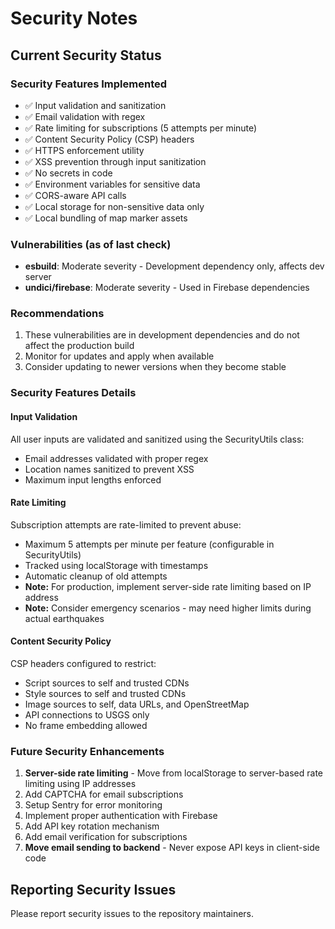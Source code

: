 # Security Notes

## Current Security Status

### Security Features Implemented
- ✅ Input validation and sanitization
- ✅ Email validation with regex
- ✅ Rate limiting for subscriptions (5 attempts per minute)
- ✅ Content Security Policy (CSP) headers
- ✅ HTTPS enforcement utility
- ✅ XSS prevention through input sanitization
- ✅ No secrets in code
- ✅ Environment variables for sensitive data
- ✅ CORS-aware API calls
- ✅ Local storage for non-sensitive data only
- ✅ Local bundling of map marker assets

### Vulnerabilities (as of last check)
- **esbuild**: Moderate severity - Development dependency only, affects dev server
- **undici/firebase**: Moderate severity - Used in Firebase dependencies

### Recommendations
1. These vulnerabilities are in development dependencies and do not affect the production build
2. Monitor for updates and apply when available
3. Consider updating to newer versions when they become stable

### Security Features Details

#### Input Validation
All user inputs are validated and sanitized using the SecurityUtils class:
- Email addresses validated with proper regex
- Location names sanitized to prevent XSS
- Maximum input lengths enforced

#### Rate Limiting
Subscription attempts are rate-limited to prevent abuse:
- Maximum 5 attempts per minute per feature (configurable in SecurityUtils)
- Tracked using localStorage with timestamps
- Automatic cleanup of old attempts
- **Note:** For production, implement server-side rate limiting based on IP address
- **Note:** Consider emergency scenarios - may need higher limits during actual earthquakes

#### Content Security Policy
CSP headers configured to restrict:
- Script sources to self and trusted CDNs
- Style sources to self and trusted CDNs
- Image sources to self, data URLs, and OpenStreetMap
- API connections to USGS only
- No frame embedding allowed

### Future Security Enhancements
1. **Server-side rate limiting** - Move from localStorage to server-based rate limiting using IP addresses
2. Add CAPTCHA for email subscriptions
3. Setup Sentry for error monitoring
4. Implement proper authentication with Firebase
5. Add API key rotation mechanism
6. Add email verification for subscriptions
7. **Move email sending to backend** - Never expose API keys in client-side code

## Reporting Security Issues
Please report security issues to the repository maintainers.
